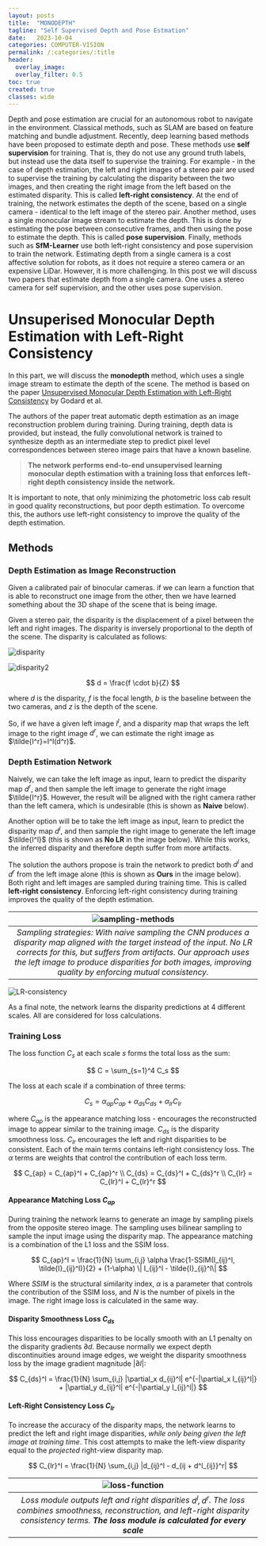 ```yaml
---
layout: posts
title:  "MONODEPTH"
tagline: "Self Supervised Depth and Pose Estmation"
date:   2023-10-04
categories: COMPUTER-VISION
permalink: /:categories/:title
header:
  overlay_image: 
  overlay_filter: 0.5
toc: true
created: true
classes: wide
---
```


Depth and pose estimation are crucial for an autonomous robot to navigate in the environment. Classical methods, such as SLAM are based on feature matching and bundle adjustment. Recently, deep learning based methods have been proposed to estimate depth and pose. These methods use **self supervision** for training. That is, they do not use any ground truth labels, but instead use the data itself to supervise the training. For example - in the case of depth estimation, the left and right images of a stereo pair are used to supervise the training by calculating the disparity between the two images, and then creating the right image from the left based on the estimated disparity. This is called **left-right consistency**. At the end of training, the network estimates the depth of the scene, based on a single camera - identical to the left image of the stereo pair. Another method, uses a single monocular image stream to estimate the depth. This is done by estimating the pose between consecutive frames, and then using the pose to estimate the depth. This is called **pose supervision**. Finally, methods such as **SfM-Learner** use both left-right consistency and pose supervision to train the network.
Estimating depth from a single camera is a cost affective solution for robots, as it does not require a stereo camera or an expensive LiDar. However, it is more challenging. In this post we will discuss two papers that estimate depth from a single camera. One uses a stereo camera for self supervision, and the other uses pose supervision. 


# Unsuperised Monocular Depth Estimation with Left-Right Consistency

In this part, we will discuss the **monodepth** method, which uses a single image stream to estimate the depth of the scene. The method is based on the paper [Unsupervised Monocular Depth Estimation with Left-Right Consistency](https://arxiv.org/pdf/1609.03677.pdf) by Godard et al. 

The authors of the paper treat automatic depth estimation as an image reconstruction problem during training. During training, depth data is provided, but instead, the fully convolutional network is trained to synthesize depth as an intermediate step to predict pixel level correspondences between stereo image pairs that have a known baseline.

> **The network performs end-to-end unsupervised learning monocular depth estimation with a training  loss that enforces left-right depth consistency inside the network.**

It is important to note, that only minimizing the photometric loss cab result in good quality reconstructions, but poor depth estimation. To overcome this, the authors use left-right consistency to improve the quality of the depth estimation. 

## Methods
### Depth Estimation as Image Reconstruction
Given a calibrated pair of binocular cameras. if we can learn a function that is able to reconstruct one image from the other, then we have learned something about the 3D shape of the scene that is being image. 

Given a stereo pair, the disparity is the displacement of a pixel between the left and right images. The disparity is inversely proportional to the depth of the scene. The disparity is calculated as follows:

![disparity](/assets/images/monodepth/disparity.png)

![disparity2](/assets/images/monodepth/disparity2.png)



$$ 
d = \frac{f \cdot b}{Z}
$$

where $d$ is the disparity, $f$ is the focal length, $b$ is the baseline between the two cameras, and $z$ is the depth of the scene.

So, if we have a given left image $I^l$, and a disparity map that wraps the left image to the right image $d^r$, we can estimate the right image as $\tilde{I^r}=I^l(d^r)$.

### Depth Estimation Network
Naively, we can take the left image as input, learn to predict the disparity map $d^r$, and then sample the left image to generate the right image $\tilde{I^r}$. However, the result will be aligned with the right camera rather than the left camera, which is undesirable (this is shown as **Naive** below).

Another option will be to take the left image as input, learn to predict the disparity map $d^l$, and then sample the right image to generate the left image $\tilde{I^l}$ (this is shown as **No LR** in the image below). While this works, the inferred disparity and therefore depth suffer from more artifacts. 

The solution the authors propose is train the network to predict both $d^l$ and $d^r$ from the left image alone (this is shown as **Ours** in the image below). Both right and left images are sampled during training time. This is called **left-right consistency**. Enforcing left-right consistency during training improves the quality of the depth estimation.

| ![sampling-methods](/assets/images/monodepth/sampling-methods.png) | 
|:--:|
| *Sampling strategies: With naive sampling the CNN produces a disparity map aligned with the target instead of the input. No LR corrects for this, but suffers from artifacts. Our approach uses the left image to produce disparities for both images, improving quality by enforcing mutual consistency.* |

![LR-consistency](/assets/images/monodepth/LR-consistency.png)

As a final note, the network learns the disparity predictions at 4 different scales. All are considered for loss calculations. 

### Training Loss
The loss function $C_s$ at each scale $s$ forms the total loss as the sum:

$$
C = \sum_{s=1}^4 C_s
$$

The loss at each scale if a combination of three terms:

$$ 
C_s = \alpha_{ap} C_{ap} + \alpha_{ds} C_{ds} + \alpha_{lr} C_{lr}
$$

where $C_{ap}$ is the appearance matching loss - encourages the reconstructed image to appear similar to the training image. $C_{ds}$ is the disparity smoothness loss. $C_{lr}$ encourages the left and right disparities to be consistent. Each of the main terms contains left-right consistency loss. The $\alpha$ terms are weights that control the contribution of each loss term.

$$
C_{ap} = C_{ap}^l + C_{ap}^r
\\ C_{ds} = C_{ds}^l + C_{ds}^r
\\ C_{lr} = C_{lr}^l + C_{lr}^r
$$

#### **Appearance Matching Loss $C_{ap}$**
During training the network learns to generate an image by sampling pixels from the opposite stereo image. The sampling uses bilinear sampling to sample the input image using the disparity map. The appearance matching is a combination of the L1 loss and the SSIM loss.

$$
C_{ap}^l = \frac{1}{N} \sum_{i,j} \alpha \frac{1-SSIM(I_{ij}^l, \tilde{I}_{ij}^l)}{2} + (1-\alpha) \| I_{ij}^l - \tilde{I}_{ij}^l\|
$$

Where $SSIM$ is the structural similarity index, $\alpha$ is a parameter that controls the contribution of the SSIM loss, and $N$ is the number of pixels in the image. The right image loss is calculated in the same way.

#### **Disparity Smoothness Loss $C_{ds}$**
This loss encourages disparities to be locally smooth with an L1 penalty on the disparity gradients $\partial d$. Because normally we expect depth discontinuities around image edges, we weight the disparity smoothness loss by the image gradient magnitude $|\partial I|$:

$$
C_{ds}^l = \frac{1}{N} \sum_{i,j} |\partial_x d_{ij}^l| e^{-|\partial_x I_{ij}^l|} + |\partial_y d_{ij}^l| e^{-|\partial_y I_{ij}^l|}
$$

#### **Left-Right Consistency Loss $C_{lr}$**
To increase the accuracy of the disparity maps, the network learns to predict the left and right image disparities, *while only being given the left image at training time*. This cost attempts to make the left-view disparity equal to the *projected* right-view disparity map.

$$
C_{lr}^l = \frac{1}{N} \sum_{i,j} |d_{ij}^l - d_{ij + d^l_{ij}}^r|
$$

|![loss-function](/assets/images/monodepth/loss-function.png)|
|:--:|
| *Loss module outputs left and right disparities $d^l, d^r$. The loss combines smoothness, reconstruction, and left-right disparity consistency terms. **The loss module is calculated for every scale*** |